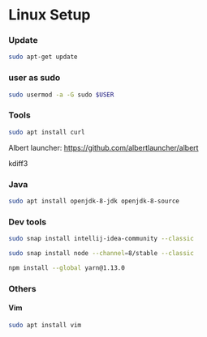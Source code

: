 # Linux Setup

### Update
```bash
sudo apt-get update
```

### user as sudo
```bash
sudo usermod -a -G sudo $USER
```

### Tools
```bash
sudo apt install curl
```
Albert launcher: https://github.com/albertlauncher/albert

kdiff3

### Java
```bash
sudo apt install openjdk-8-jdk openjdk-8-source
```

### Dev tools
```bash
sudo snap install intellij-idea-community --classic

sudo snap install node --channel=8/stable --classic

npm install --global yarn@1.13.0
```

### Others

#### Vim
```bash
sudo apt install vim
```
